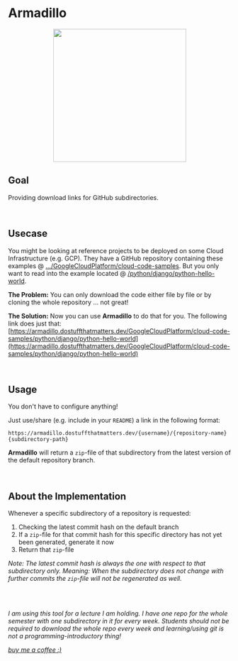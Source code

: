 # Armadillo

<p align="center">
<img src="https://www.nationalgeographic.com/content/dam/animals/thumbs/rights-exempt/mammals/group/armadillos_thumb.JPG" width="300" height="300"/>
</p>

## Goal

Providing download links for GitHub subdirectories.

<br/>

## Usecase

You might be looking at reference projects to be deployed on some Cloud Infrastructure (e.g. GCP). They have a GitHub repository containing these examples @ [.../GoogleCloudPlatform/cloud-code-samples](https://github.com/GoogleCloudPlatform/cloud-code-samples). But you only want to read into the example located @ [/python/django/python-hello-world](https://github.com/GoogleCloudPlatform/cloud-code-samples/tree/master/python/django/python-hello-world).

**The Problem:** You can only download the code either file by file or by cloning the whole repository ... not great!

**The Solution:** Now you can use **Armadillo** to do that for you. The following link does just that:
[https://armadillo.dostuffthatmatters.dev/GoogleCloudPlatform/cloud-code-samples/python/django/python-hello-world](https://armadillo.dostuffthatmatters.dev/GoogleCloudPlatform/cloud-code-samples/python/django/python-hello-world)

<br/>

## Usage

You don't have to configure anything!

Just use/share (e.g. include in your `README`) a link in the following format:

```
https://armadillo.dostuffthatmatters.dev/{username}/{repository-name}{subdirectory-path}
```

**Armadillo** will return a `zip`-file of that subdirectory from the latest version of the default repository branch.

<br/>

## About the Implementation

Whenever a specific subdirectory of a repository is requested:

1. Checking the latest commit hash on the default branch
2. If a `zip`-file for that commit hash for this specific directory has not yet been generated, generate it now
3. Return that `zip`-file

_Note: The latest commit hash is always the one with respect to that subdirectory only. Meaning: When the subdirectory does not change with further commits the `zip`-file will not be regenerated as well._

<br/>
<br/>

_I am using this tool for a lecture I am holding. I have one repo for the whole semester with one subdirectory in it for every week._
_Students should not be required to download the whole repo every week and learning/using git is not a programming-introductory thing!_

[_buy me a coffee :)_](https://www.buymeacoffee.com/dstm)
